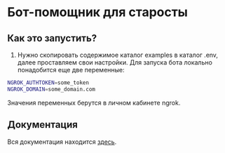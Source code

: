 # Бот-помощник для старосты

## Как это запустить?

1. Нужно скопировать содержимое каталог examples в каталог .env, далее проставляем свои настройки.
Для запуска бота локально понадобится еще две переменные:

```sh 
NGROK_AUTHTOKEN=some_token
NGROK_DOMAIN=some_domain.com
```
Значения переменных берутся в личном кабинете ngrok.

## Документация

Вся документация находится [здесь](./docs/README.md).
